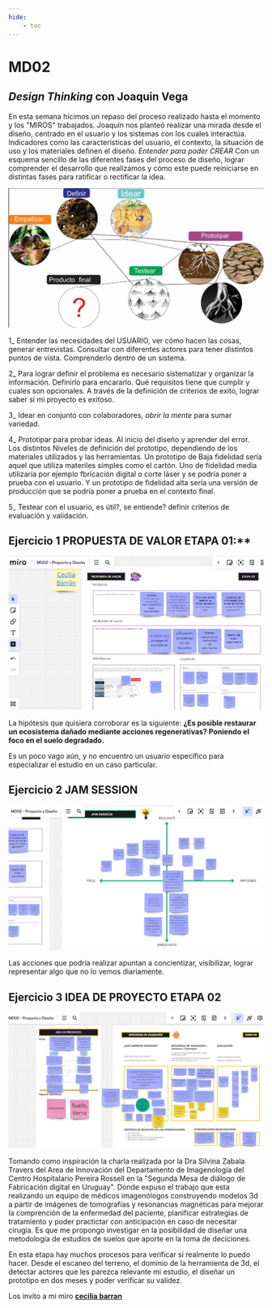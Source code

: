 ```yaml
---
hide:
    - toc
---
```


# **MD02**
## ***Design Thinking* con Joaquin Vega**

En esta semana hicimos un repaso del proceso realizado hasta el momento y los "MIROS" trabajados. 
Joaquín nos planteó realizar una mirada desde el diseño, centrado en el usuario y los sistemas con los cuales interactúa. Indicadores como las características del usuario, el contexto, la situación de uso y los materiales definen el diseño. 
*Entender para poder CREAR*
Con un esquema sencillo de las diferentes fases del proceso de diseño, lograr comprender el desarrollo que realizamos y cómo este puede reiniciarse en distintas fases para ratificar o rectificar la idea.

![](../images/MD02/1.jpg)

1_ Entender las necesidades del USUARIO, ver cómo hacen las cosas, generar entrevistas. Consultar con diferentes actores para tener distintos puntos de vista. Comprenderlo dentro de un sistema.

2_ Para lograr definir el problema es necesario  sistematizar y organizar la información. Definirlo para encararlo. Qué requisitos tiene que cumplir y cuales son opcionales. A través de la definición de criterios de exito, lograr saber si mi proyecto es exitoso.

3_ Idear en conjunto con colaboradores, *abrir la mente* para sumar variedad. 

4_ Prototipar para probar ideas. Al inicio del diseño y  aprender del error. Los distintos Niveles de definición del prototipo, dependiendo de los materiales utilizados y las herramientas. Un prototipo de Baja fidelidad sería aquel que utiliza materiles símples como el cartón. Uno de fidelidad media utilizaría por ejemplo fbricación digital o corte láser y se podría poner a prueba con el usuario. Y un prototipo de fidelidad alta sería una versión de producción que se podría poner  a prueba en el contexto final.

5_ Testear con el usuario, es útil?, se entiende? definir criterios de evaluación y validación.

## **Ejercicio 1 PROPUESTA DE VALOR** ETAPA 01:**

![](../images/MD02/E1.JPG)

La hipótesis que quisiera corroborar es la siguiente:
 **¿Es posible restaurar un ecosistema dañado mediante acciones regenerativas? Poniendo el foco en el suelo degradado.**

Es un poco vago aún, y no encuentro un usuario específico para especializar el estudio en un caso particular.

## **Ejercicio 2 JAM SESSION**

![](../images/MD02/E2.JPG)

Las acciones que podría realizar apuntan a concientizar, visibilizar, lograr representar algo que no lo vemos diariamente.  

## **Ejercicio 3 IDEA DE PROYECTO ETAPA 02**

![](../images/MD02/E3.JPG)

Tomando como inspiración la charla realizada por la Dra Silvina Zabala Travers del Area de Innovación del Departamento de Imagenología del Centro Hospitalario Pereira Rossell en la "Segunda Mesa de diálogo de Fabricación digital en Uruguay". Donde expuso el trabajo que esta realizando un equipo de médicos imagenólogos construyendo modelos 3d a partir de imágenes de tomografías y resonancias magnéticas para mejorar la comprención de la enfermedad del paciente, planificar estrategias de tratamiento y poder practictar con anticipación en caso de necesitar cirugía.   Es que me propongo investigar en la posibilidad de diseñar una metodología de estudios de suelos que aporte en la toma de deciciones. 

En esta etapa hay muchos procesos para verificar si realmente lo puedo hacer. 
Desde el escaneo del terreno, el dominio de la herramienta de 3d, el detectar actores  que les parezca relevante mi estudio, el diseñar un prototipo en dos meses y poder verificar su validez.

Los invito a mi miro **[cecilia barran](https://miro.com/app/board/uXjVK9Q-_oY=/)**